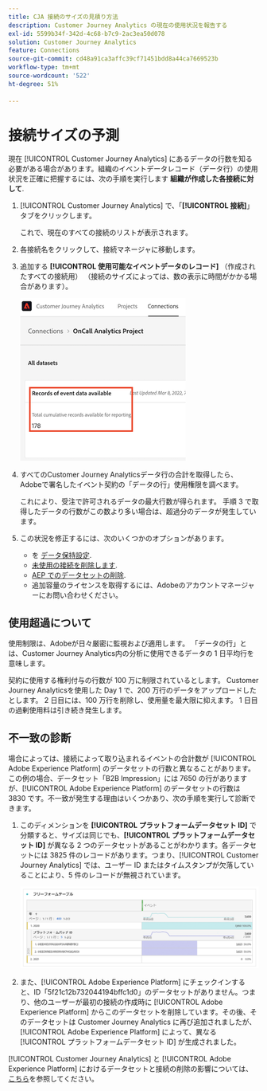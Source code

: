 ```yaml
---
title: CJA 接続のサイズの見積り方法
description: Customer Journey Analytics の現在の使用状況を報告する
exl-id: 5599b34f-342d-4c68-b7c9-2ac3ea50d078
solution: Customer Journey Analytics
feature: Connections
source-git-commit: cd48a91ca3affc39cf71451bdd8a44ca7669523b
workflow-type: tm+mt
source-wordcount: '522'
ht-degree: 51%

---
```


# 接続サイズの予測

現在 [!UICONTROL Customer Journey Analytics] にあるデータの行数を知る必要がある場合があります。組織のイベントデータレコード（データ行）の使用状況を正確に把握するには、次の手順を実行します **組織が作成した各接続に対して**.

1. [!UICONTROL Customer Journey Analytics] で、「**[!UICONTROL 接続]**」タブをクリックします。

   これで、現在のすべての接続のリストが表示されます。

1. 各接続名をクリックして、接続マネージャに移動します。

1. 追加する **[!UICONTROL 使用可能なイベントデータのレコード]** （作成されたすべての接続用） （接続のサイズによっては、数の表示に時間がかかる場合があります）。

   ![イベントデータ](assets/event-data.png)

1. すべてのCustomer Journey Analyticsデータ行の合計を取得したら、Adobeで署名したイベント契約の「データの行」使用権限を調べます。

   これにより、受注で許可されるデータの最大行数が得られます。 手順 3 で取得したデータの行数がこの数より多い場合は、超過分のデータが発生しています。

1. この状況を修正するには、次のいくつかのオプションがあります。

   * を [データ保持設定](https://experienceleague.adobe.com/docs/analytics-platform/using/cja-connections/manage-connections.html?lang=ja#set-rolling-window-for-connection-data-retention).
   * [未使用の接続を削除します](https://experienceleague.adobe.com/docs/analytics-platform/using/cja-overview/cja-faq.html?lang=ja#implications-of-deleting-data-components).
   * [AEP でのデータセットの削除](https://experienceleague.adobe.com/docs/analytics-platform/using/cja-overview/cja-faq.html?lang=en#implications-of-deleting-data-components).
   * 追加容量のライセンスを取得するには、Adobeのアカウントマネージャーにお問い合わせください。

## 使用超過について

使用制限は、Adobeが日々厳密に監視および適用します。 「データの行」とは、Customer Journey Analytics内の分析に使用できるデータの 1 日平均行を意味します。

契約に使用する権利付与の行数が 100 万に制限されているとします。 Customer Journey Analyticsを使用した Day 1 で、200 万行のデータをアップロードしたとします。 2 日目には、100 万行を削除し、使用量を最大限に抑えます。 1 日目の過剰使用料は引き続き発生します。

## 不一致の診断

場合によっては、接続によって取り込まれるイベントの合計数が [!UICONTROL Adobe Experience Platform] のデータセットの行数と異なることがあります。この例の場合、データセット「B2B Impression」には 7650 の行がありますが、[!UICONTROL Adobe Experience Platform] のデータセットの行数は 3830 です。不一致が発生する理由はいくつかあり、次の手順を実行して診断できます。

1. このディメンションを **[!UICONTROL プラットフォームデータセット ID]** で分類すると、サイズは同じでも、**[!UICONTROL プラットフォームデータセット ID]** が異なる 2 つのデータセットがあることがわかります。各データセットには 3825 件のレコードがあります。つまり、[!UICONTROL Customer Journey Analytics] では、ユーザー ID またはタイムスタンプが欠落していることにより、5 件のレコードが無視されています。

   ![分類](assets/data-size2.png)

1. また、[!UICONTROL Adobe Experience Platform] にチェックインすると、ID「5f21c12b732044194bffc1d0」のデータセットがありません。つまり、他のユーザーが最初の接続の作成時に [!UICONTROL Adobe Experience Platform] からこのデータセットを削除しています。その後、そのデータセットは Customer Journey Analytics に再び追加されましたが、[!UICONTROL Adobe Experience Platform] によって、異なる[!UICONTROL プラットフォームデータセット ID] が生成されました。

[!UICONTROL Customer Journey Analytics] と [!UICONTROL Adobe Experience Platform] におけるデータセットと接続の削除の影響については、[こちら](https://experienceleague.adobe.com/docs/analytics-platform/using/cja-overview/cja-faq.html?lang=en#implications-of-deleting-data-components)を参照してください。
